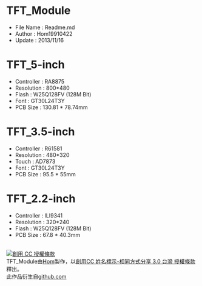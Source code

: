 TFT_Module
========
* File Name   : Readme.md
* Author      : Hom19910422
* Update      : 2013/11/16


TFT_5-inch
========
* Controller : RA8875
* Resolution : 800*480
* Flash      : W25Q128FV (128M Bit)
* Font       : GT30L24T3Y
* PCB Size   : 130.81 * 78.74mm  


TFT_3.5-inch
========
* Controller : R61581
* Resolution : 480*320
* Touch      : AD7873
* Font       : GT30L24T3Y
* PCB Size   : 95.5 * 55mm  


TFT_2.2-inch
========
* Controller : ILI9341
* Resolution : 320*240
* Flash      : W25Q128FV (128M Bit)
* PCB Size   : 67.8 * 40.3mm  
  
  
<br>  
<a rel="license" href="http://creativecommons.org/licenses/by-sa/3.0/tw/deed.zh_TW"><img alt="創用 CC 授權條款" style="border-width:0" src="http://i.creativecommons.org/l/by-sa/3.0/tw/88x31.png" /></a><br /><span xmlns:dct="http://purl.org/dc/terms/" property="dct:title">TFT_Module</span>由<a xmlns:cc="http://creativecommons.org/ns#" href="https://plus.google.com/u/0/112822505513154783828/posts" property="cc:attributionName" rel="cc:attributionURL">Hom</a>製作，以<a rel="license" href="http://creativecommons.org/licenses/by-sa/3.0/tw/deed.zh_TW">創用CC 姓名標示-相同方式分享 3.0 台灣 授權條款</a>釋出。<br />此作品衍生自<a xmlns:dct="http://purl.org/dc/terms/" href="https://github.com/Hom19910422" rel="dct:source">github.com</a>